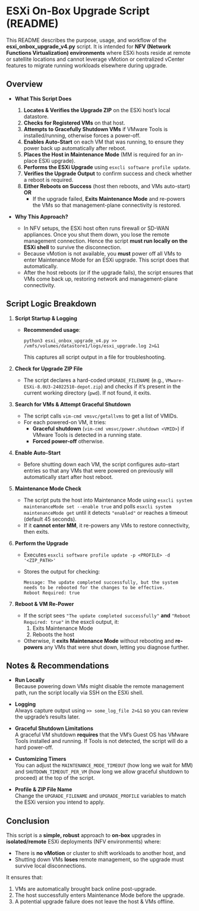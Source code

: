 # ESXi On-Box Upgrade Script (README)

This README describes the purpose, usage, and workflow of the **esxi_onbox_upgrade_v4.py** script. It is intended for **NFV (Network Functions Virtualization) environments** where ESXi hosts reside at remote or satellite locations and cannot leverage vMotion or centralized vCenter features to migrate running workloads elsewhere during upgrade.

## Overview

- **What This Script Does**  
  1. **Locates & Verifies the Upgrade ZIP** on the ESXi host’s local datastore.  
  2. **Checks for Registered VMs** on that host.  
  3. **Attempts to Gracefully Shutdown VMs** if VMware Tools is installed/running, otherwise forces a power-off.  
  4. **Enables Auto-Start** on each VM that was running, to ensure they power back up automatically after reboot.  
  5. **Places the Host in Maintenance Mode** (MM is required for an in-place ESXi upgrade).  
  6. **Performs the ESXi Upgrade** using `esxcli software profile update`.  
  7. **Verifies the Upgrade Output** to confirm success and check whether a reboot is required.  
  8. **Either Reboots on Success** (host then reboots, and VMs auto-start) **OR**  
     - If the upgrade failed, **Exits Maintenance Mode** and re-powers the VMs so that management-plane connectivity is restored.

- **Why This Approach?**  
  - In NFV setups, the ESXi host often runs firewall or SD-WAN appliances. Once you shut them down, you lose the remote management connection. Hence the script **must run locally on the ESXi shell** to survive the disconnection.  
  - Because vMotion is not available, you **must** power off all VMs to enter Maintenance Mode for an ESXi upgrade. This script does that automatically.  
  - After the host reboots (or if the upgrade fails), the script ensures that VMs come back up, restoring network and management-plane connectivity.

## Script Logic Breakdown

1. **Script Startup & Logging**  
   - **Recommended usage**:  
     ```
     python3 esxi_onbox_upgrade_v4.py >> /vmfs/volumes/datastore1/logs/esxi_upgrade.log 2>&1
     ```
     This captures all script output in a file for troubleshooting.

2. **Check for Upgrade ZIP File**  
   - The script declares a hard-coded `UPGRADE_FILENAME` (e.g., `VMware-ESXi-8.0U3-24022510-depot.zip`) and checks if it’s present in the current working directory (`pwd`). If not found, it exits.

3. **Search for VMs & Attempt Graceful Shutdown**  
   - The script calls `vim-cmd vmsvc/getallvms` to get a list of VMIDs.  
   - For each powered-on VM, it tries:
     - **Graceful shutdown** (`vim-cmd vmsvc/power.shutdown <VMID>`) if VMware Tools is detected in a running state.  
     - **Forced power-off** otherwise.

4. **Enable Auto-Start**  
   - Before shutting down each VM, the script configures auto-start entries so that any VMs that were powered on previously will automatically start after host reboot.

5. **Maintenance Mode Check**  
   - The script puts the host into Maintenance Mode using `esxcli system maintenanceMode set --enable true` and polls `esxcli system maintenanceMode get` until it detects `"enabled"` or reaches a timeout (default 45 seconds).  
   - If it **cannot enter MM**, it re-powers any VMs to restore connectivity, then exits.

6. **Perform the Upgrade**  
   - Executes `esxcli software profile update -p <PROFILE> -d '<ZIP_PATH>'`  
   - Stores the output for checking:

     ```
     Message: The update completed successfully, but the system needs to be rebooted for the changes to be effective.
     Reboot Required: true
     ```

7. **Reboot & VM Re-Power**  
   - If the script sees `"The update completed successfully"` **and** `"Reboot Required: true"` in the esxcli output, it:
     1. Exits Maintenance Mode  
     2. Reboots the host  
   - Otherwise, it **exits Maintenance Mode** without rebooting and **re-powers** any VMs that were shut down, letting you diagnose further.

## Notes & Recommendations

- **Run Locally**  
  Because powering down VMs might disable the remote management path, run the script locally via SSH on the ESXi shell.
  
- **Logging**  
  Always capture output using `>> some_log_file 2>&1` so you can review the upgrade’s results later.

- **Graceful Shutdown Limitations**  
  A graceful VM shutdown **requires** that the VM’s Guest OS has VMware Tools installed and running. If Tools is not detected, the script will do a hard power-off.

- **Customizing Timers**  
  You can adjust the `MAINTENANCE_MODE_TIMEOUT` (how long we wait for MM) and `SHUTDOWN_TIMEOUT_PER_VM` (how long we allow graceful shutdown to proceed) at the top of the script.

- **Profile & ZIP File Name**  
  Change the `UPGRADE_FILENAME` and `UPGRADE_PROFILE` variables to match the ESXi version you intend to apply.

## Conclusion

This script is a **simple, robust** approach to **on-box** upgrades in **isolated/remote** ESXi deployments (NFV environments) where:
- There is **no vMotion** or cluster to shift workloads to another host, and  
- Shutting down VMs **loses** remote management, so the upgrade must survive local disconnections.

It ensures that:
1. VMs are automatically brought back online post-upgrade.
2. The host successfully enters Maintenance Mode before the upgrade.
3. A potential upgrade failure does not leave the host & VMs offline.

